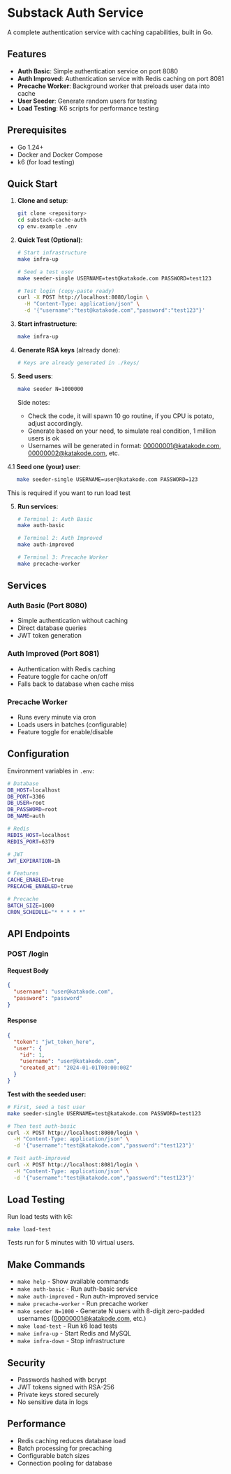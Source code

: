 # Substack Auth Service

A complete authentication service with caching capabilities, built in Go.

## Features

- **Auth Basic**: Simple authentication service on port 8080
- **Auth Improved**: Authentication service with Redis caching on port 8081
- **Precache Worker**: Background worker that preloads user data into cache
- **User Seeder**: Generate random users for testing
- **Load Testing**: K6 scripts for performance testing

## Prerequisites

- Go 1.24+
- Docker and Docker Compose
- k6 (for load testing)

## Quick Start

1. **Clone and setup**:
   ```bash
   git clone <repository>
   cd substack-cache-auth
   cp env.example .env
   ```

2. **Quick Test (Optional)**:
   ```bash
   # Start infrastructure
   make infra-up
   
   # Seed a test user
   make seeder-single USERNAME=test@katakode.com PASSWORD=test123
   
   # Test login (copy-paste ready)
   curl -X POST http://localhost:8080/login \
     -H "Content-Type: application/json" \
     -d '{"username":"test@katakode.com","password":"test123"}'
   ```

3. **Start infrastructure**:
   ```bash
   make infra-up
   ```

3. **Generate RSA keys** (already done):
   ```bash
   # Keys are already generated in ./keys/
   ```

4. **Seed users**:
   ```bash
   make seeder N=1000000
   ```

   Side notes: 
   * Check the code, it will spawn 10 go routine, if you CPU is potato, adjust accordingly.
   * Generate based on your need, to simulate real condition, 1 million users is ok
   * Usernames will be generated in format: 00000001@katakode.com, 00000002@katakode.com, etc.

4.1 **Seed one (your) user**:
```bash
   make seeder-single USERNAME=user@katakode.com PASSWORD=123
```

This is required if you want to run load test
   

5. **Run services**:
   ```bash
   # Terminal 1: Auth Basic
   make auth-basic
   
   # Terminal 2: Auth Improved  
   make auth-improved
   
   # Terminal 3: Precache Worker
   make precache-worker
   ```

## Services

### Auth Basic (Port 8080)
- Simple authentication without caching
- Direct database queries
- JWT token generation

### Auth Improved (Port 8081)
- Authentication with Redis caching
- Feature toggle for cache on/off
- Falls back to database when cache miss

### Precache Worker
- Runs every minute via cron
- Loads users in batches (configurable)
- Feature toggle for enable/disable

## Configuration

Environment variables in `.env`:

```bash
# Database
DB_HOST=localhost
DB_PORT=3306
DB_USER=root
DB_PASSWORD=root
DB_NAME=auth

# Redis
REDIS_HOST=localhost
REDIS_PORT=6379

# JWT
JWT_EXPIRATION=1h

# Features
CACHE_ENABLED=true
PRECACHE_ENABLED=true

# Precache
BATCH_SIZE=1000
CRON_SCHEDULE="* * * * *"
```

## API Endpoints

### POST /login

#### Request Body
```json
{
  "username": "user@katakode.com",
  "password": "password"
}
```

#### Response
```json
{
  "token": "jwt_token_here",
  "user": {
    "id": 1,
    "username": "user@katakode.com",
    "created_at": "2024-01-01T00:00:00Z"
  }
}
```

**Test with the seeded user:**
```bash
# First, seed a test user
make seeder-single USERNAME=test@katakode.com PASSWORD=test123

# Then test auth-basic
curl -X POST http://localhost:8080/login \
  -H "Content-Type: application/json" \
  -d '{"username":"test@katakode.com","password":"test123"}'

# Test auth-improved
curl -X POST http://localhost:8081/login \
  -H "Content-Type: application/json" \
  -d '{"username":"test@katakode.com","password":"test123"}'
```


## Load Testing

Run load tests with k6:

```bash
make load-test
```

Tests run for 5 minutes with 10 virtual users.

## Make Commands

- `make help` - Show available commands
- `make auth-basic` - Run auth-basic service
- `make auth-improved` - Run auth-improved service  
- `make precache-worker` - Run precache worker
- `make seeder N=1000` - Generate N users with 8-digit zero-padded usernames (00000001@katakode.com, etc.)
- `make load-test` - Run k6 load tests
- `make infra-up` - Start Redis and MySQL
- `make infra-down` - Stop infrastructure


## Security

- Passwords hashed with bcrypt
- JWT tokens signed with RSA-256
- Private keys stored securely
- No sensitive data in logs

## Performance

- Redis caching reduces database load
- Batch processing for precaching
- Configurable batch sizes
- Connection pooling for database
